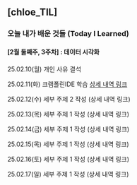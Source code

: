 ## [chloe_TIL]

### 오늘 내가 배운 것들 (Today I Learned)

#### [2월 둘째주, 3주차] : 데이터 시각화

25.02.10(월) 개인 사유 결석

25.02.11(화) 크램폴린IDE 학습 [상세 내역 링크](https://github.com/100-hours-a-week/chloe-til/blob/main/Feb/2025-02-11.md)

25.02.12(수) 세부 주제 2 작성 (상세 내역 링크)

25.02.13(목) 세부 주제 1 작성 (상세 내역 링크)

25.02.14(금) 세부 주제 1 작성 (상세 내역 링크)

25.02.15(목) 세부 주제 1 작성 (상세 내역 링크)

25.02.16(토) 세부 주제 1 작성 (상세 내역 링크)

25.02.17(일) 세부 주제 1 작성 (상세 내역 링크)
